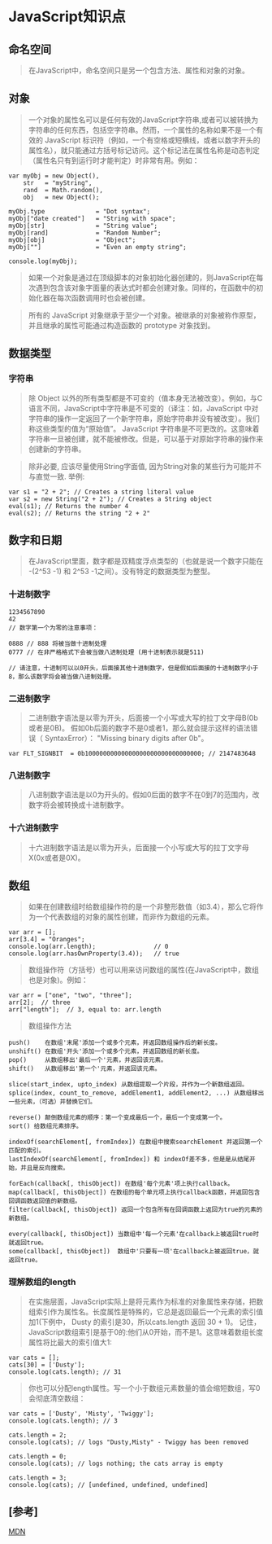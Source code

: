 # JavaScript知识点  

## 命名空间  

> 在JavaScript中，命名空间只是另一个包含方法、属性和对象的对象。  

## 对象  

> 一个对象的属性名可以是任何有效的JavaScript字符串,或者可以被转换为字符串的任何东西，包括空字符串。然而，一个属性的名称如果不是一个有效的 JavaScript 标识符（例如，一个有空格或短横线，或者以数字开头的属性名），就只能通过方括号标记访问。这个标记法在属性名称是动态判定（属性名只有到运行时才能判定）时非常有用。例如：  

```
var myObj = new Object(),
    str   = "myString",
    rand  = Math.random(),
    obj   = new Object();

myObj.type              = "Dot syntax";
myObj["date created"]   = "String with space";
myObj[str]              = "String value";
myObj[rand]             = "Random Number";
myObj[obj]              = "Object";
myObj[""]               = "Even an empty string";

console.log(myObj);

```

> 如果一个对象是通过在顶级脚本的对象初始化器创建的，则JavaScript在每次遇到包含该对象字面量的表达式时都会创建对象。同样的，在函数中的初始化器在每次函数调用时也会被创建。  

> 所有的 JavaScript 对象继承于至少一个对象。被继承的对象被称作原型，并且继承的属性可能通过构造函数的 prototype 对象找到。  

## 数据类型  

### 字符串  

> 除 Object 以外的所有类型都是不可变的（值本身无法被改变）。例如，与C语言不同，JavaScript中字符串是不可变的（译注：如，JavaScript 中对字符串的操作一定返回了一个新字符串，原始字符串并没有被改变）。我们称这些类型的值为“原始值”。
> JavaScript 字符串是不可更改的。这意味着字符串一旦被创建，就不能被修改。但是，可以基于对原始字符串的操作来创建新的字符串。

> 除非必要, 应该尽量使用String字面值, 因为String对象的某些行为可能并不与直觉一致. 举例:

```
var s1 = "2 + 2"; // Creates a string literal value
var s2 = new String("2 + 2"); // Creates a String object
eval(s1); // Returns the number 4
eval(s2); // Returns the string "2 + 2"

```

## 数字和日期

> 在JavaScript里面，数字都是双精度浮点类型的（也就是说一个数字只能在 -(2^53 -1) 和 2^53 -1之间）。没有特定的数据类型为整型。
 
### 十进制数字  

```
1234567890
42
// 数字第一个为零的注意事项：

0888 // 888 将被当做十进制处理
0777 // 在非严格格式下会被当做八进制处理 (用十进制表示就是511)

// 请注意，十进制可以以0开头，后面接其他十进制数字，但是假如后面接的十进制数字小于8，那么该数字将会被当做八进制处理。

```

### 二进制数字  

> 二进制数字语法是以零为开头，后面接一个小写或大写的拉丁文字母B(0b或者是0B)。  假如0b后面的数字不是0或者1，那么就会提示这样的语法错误（ SyntaxError）： "Missing binary digits after 0b"。  

```
var FLT_SIGNBIT  = 0b10000000000000000000000000000000; // 2147483648
```

### 八进制数字  

> 八进制数字语法是以0为开头的。假如0后面的数字不在0到7的范围内，改数字将会被转换成十进制数字。  

### 十六进制数字  

> 十六进制数字语法是以零为开头，后面接一个小写或大写的拉丁文字母X(0x或者是0X)。  

## 数组  

> 如果在创建数组时给数组操作符的是一个非整形数值（如3.4），那么它将作为一个代表数组的对象的属性创建，而非作为数组的元素。  

```
var arr = [];
arr[3.4] = "Oranges";
console.log(arr.length);                // 0
console.log(arr.hasOwnProperty(3.4));   // true

```

> 数组操作符（方括号）也可以用来访问数组的属性(在JavaScript中，数组也是对象)。例如：  

```
var arr = ["one", "two", "three"];
arr[2];  // three
arr["length"];  // 3, equal to: arr.length

```

> 数组操作方法  

```
push()    在数组'末尾'添加一个或多个元素，并返回数组操作后的新长度。
unshift() 在数组'开头'添加一个或多个元素，并返回数组的新长度。
pop()     从数组移出'最后一个'元素，并返回该元素。
shift()   从数组移出'第一个'元素，并返回该元素。

slice(start_index, upto_index) 从数组提取一个片段，并作为一个新数组返回。
splice(index, count_to_remove, addElement1, addElement2, ...) 从数组移出一些元素，（可选）并替换它们。

reverse() 颠倒数组元素的顺序：第一个变成最后一个，最后一个变成第一个。
sort() 给数组元素排序。

indexOf(searchElement[, fromIndex]) 在数组中搜索searchElement 并返回第一个匹配的索引。
lastIndexOf(searchElement[, fromIndex]) 和 indexOf差不多，但是是从结尾开始，并且是反向搜索。

forEach(callback[, thisObject]) 在数组'每个元素'项上执行callback。
map(callback[, thisObject]) 在数组的每个单元项上执行callback函数，并返回包含回调函数返回值的新数组。
filter(callback[, thisObject]) 返回一个包含所有在回调函数上返回为true的元素的新数组。

every(callback[, thisObject]) 当数组中'每一个元素'在callback上被返回true时就返回true。
some(callback[, thisObject])  数组中'只要有一项'在callback上被返回true，就返回true。

```

### 理解数组的length  

> 在实施层面，JavaScript实际上是将元素作为标准的对象属性来存储，把数组索引作为属性名。长度属性是特殊的，它总是返回最后一个元素的索引值加1(下例中， Dusty 的索引是30，所以cats.length 返回 30 + 1)。  记住，JavaScript数组索引是基于0的:他们从0开始，而不是1。这意味着数组长度属性将比最大的索引值大1:

```
var cats = [];
cats[30] = ['Dusty'];
console.log(cats.length); // 31

```

> 你也可以分配length属性。写一个小于数组元素数量的值会缩短数组，写0会彻底清空数组：

```
var cats = ['Dusty', 'Misty', 'Twiggy'];
console.log(cats.length); // 3

cats.length = 2;
console.log(cats); // logs "Dusty,Misty" - Twiggy has been removed

cats.length = 0;
console.log(cats); // logs nothing; the cats array is empty

cats.length = 3;
console.log(cats); // [undefined, undefined, undefined]

```

## \[参考\]  

[MDN](//developer.mozilla.org/zh-CN/docs/Web/JavaScript)  
